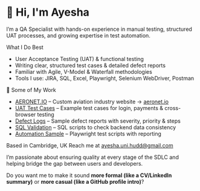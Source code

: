 # 👋 Hi, I'm Ayesha

 I’m a QA Specialist with hands-on experience in manual testing, structured UAT processes, and growing expertise in test automation.

 What I Do Best

*  User Acceptance Testing (UAT) & functional testing
*  Writing clear, structured test cases & detailed defect reports
*  Familiar with Agile, V-Model & Waterfall methodologies
*  Tools I use: JIRA, SQL, Excel, Playwright, Selenium WebDriver, Postman

📂 Some of My Work

*  [AERONET.IO](https://github.com/Ayesha-SDET/Aeronet.io) – Custom aviation industry website → [aeronet.io](https://aeronet.io)
*  [UAT Test Cases](https://github.com/Ayesha-SDET/UAT_Test_Cases) – Example test cases for login, payments & cross-browser testing
*  [Defect Logs](https://github.com/Ayesha-SDET/Defect_Logs) – Sample defect reports with severity, priority & steps
*  [SQL Validation](https://github.com/Ayesha-SDET/SQL_Validation) – SQL scripts to check backend data consistency
*  [Automation Sample](https://github.com/Ayesha-SDET/Automation_Sample) – Playwright test scripts with reporting

Based in Cambridge, UK
Reach me at [ayesha.uni.hudd@gmail.com](mailto:ayesha.uni.hudd@gmail.com)

 I’m passionate about ensuring quality at every stage of the SDLC and helping bridge the gap between users and developers.


Do you want me to make it sound **more formal (like a CV/LinkedIn summary)** or **more casual (like a GitHub profile intro)**?
